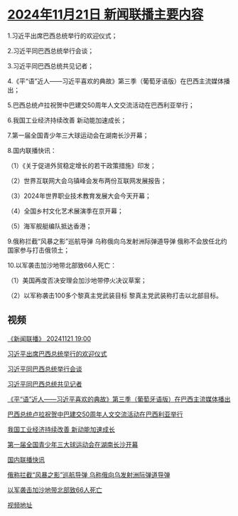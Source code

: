 # [2024年11月21日 新闻联播主要内容](https://tv.cctv.com/lm/xwlb/day/20241121.shtml)

1.习近平出席巴西总统举行的欢迎仪式；

2.习近平同巴西总统举行会谈；

3.习近平同巴西总统共见记者；

4.《平“语”近人——习近平喜欢的典故》第三季（葡萄牙语版）在巴西主流媒体播出；

5.巴西总统卢拉祝贺中巴建交50周年人文交流活动在巴西利亚举行；

6.我国工业经济持续改善 新动能加速成长；

7.第一届全国青少年三大球运动会在湖南长沙开幕；

8.国内联播快讯：

（1）《关于促进外贸稳定增长的若干政策措施》印发；

（2）世界互联网大会乌镇峰会发布两份互联网发展报告；

（3）2024年世界职业技术教育发展大会今天开幕；

（4）全国乡村文化艺术展演季在京开幕；

（5）海军舰艇编队抵达香港；

9.俄称拦截“风暴之影”巡航导弹 乌称俄向乌发射洲际弹道导弹 俄称不会放任北约国家参与打击俄领土；

10.以军袭击加沙地带北部致66人死亡：

（1）美国再度否决安理会加沙地带停火决议草案；

（2）以军称袭击100多个黎真主党武装目标 黎真主党武装称打击以北部目标。

## 视频

[《新闻联播》 20241121 19:00](https://tv.cctv.com/2024/11/21/VIDEpYVmuoTy2TFTIqmd7W0l241121.shtml)

[习近平出席巴西总统举行的欢迎仪式](https://tv.cctv.com/2024/11/21/VIDEDGMd1viF1mKP26olrGWh241121.shtml)

[习近平同巴西总统举行会谈](https://tv.cctv.com/2024/11/21/VIDEBKaqFAmvIdzvPyQFQ8yl241121.shtml)

[习近平同巴西总统共见记者](https://tv.cctv.com/2024/11/21/VIDEKLu4tmbh5I4lJQKXN7fo241121.shtml)

[《平“语”近人——习近平喜欢的典故》第三季（葡萄牙语版）在巴西主流媒体播出](https://tv.cctv.com/2024/11/21/VIDEkqGXSOax8euSNliTMwJH241121.shtml)

[巴西总统卢拉祝贺中巴建交50周年人文交流活动在巴西利亚举行](https://tv.cctv.com/2024/11/21/VIDEMVmjERQKPzOUAAG1VG8s241121.shtml)

[我国工业经济持续改善 新动能加速成长](https://tv.cctv.com/2024/11/21/VIDEpsra3EgWuhrYGR6FUY3Z241121.shtml)

[第一届全国青少年三大球运动会在湖南长沙开幕](https://tv.cctv.com/2024/11/21/VIDEWEJhXYZ7UjAJ909OclPy241121.shtml)

[国内联播快讯](https://tv.cctv.com/2024/11/21/VIDEQhqefBOr4XvZ3ONbawS8241121.shtml)

[俄称拦截“风暴之影”巡航导弹 乌称俄向乌发射洲际弹道导弹](https://tv.cctv.com/2024/11/21/VIDEqNNFnfcxVvTwIE2eyGq8241121.shtml)

[以军袭击加沙地带北部致66人死亡](https://tv.cctv.com/2024/11/21/VIDE8inqqV0UXhzn2PbWRSpK241121.shtml)

[视频地址](https://tv.cctv.com/lm/xwlb/day/20241121.shtml) 

